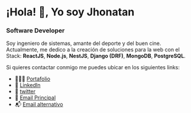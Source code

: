 # ¡Hola! 👋, Yo soy Jhonatan
### Software Developer

Soy ingeniero de sistemas, amante del deporte y del buen cine. Actualmente, me dedico a la creación de soluciones para la web con el Stack: **ReactJS**, **Node.js**, **NestJS**, **Django (DRF)**, **MongoDB**, **PostgreSQL**.

Si quieres contactar conmigo me puedes ubicar en los siguientes links:

- 👨🏻‍💻 [Portafolio](https://portafolio-jonmid.vercel.app "Jhonatan Mideros")
- 📰 [LinkedIn](https://co.linkedin.com/in/jhonatan-andres-mideros-narvaez-420990178 "LinkedIn")
- 📌 [twitter](https://twitter.com/10jonmid "@10jonmid")
- 📨 [Email Principal](mailto:jonmid.mideros@gmail.com "jonmid.mideros@gmail.com")
- 📬 [Email alternativo](mailto:10jonmid@gmail.com "10jonmid@gmail.com")
